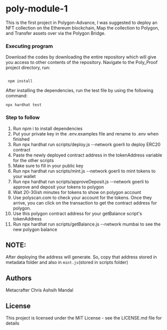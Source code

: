 # poly-module-1
This is the first project in Polygon-Advance, I was suggested  to deploy an NFT collection on the Ethereum blockchain, Map the collection to Polygon, and Transfer assets over via the Polygon Bridge.

### Executing program
Download the codes by downloading the entire repository which will give you access to other contents of the repository. Navigate to the Poly_Proof project directory,  run:

```shell

 npm install

```

After installing the dependencies, run the test file by using the following command:

```shell
npx hardhat test
```

### Step to follow
1. Run npm i to install dependencies
2. Put your private key in the .env.examples file and rename to .env when finished
3. Run npx hardhat run scripts/deploy.js --network goerli to deploy ERC20 contract
4. Paste the newly deployed contract address in the tokenAddress variable for the other scripts
5. Make sure to fill in your public key
6. Run npx hardhat run scripts/mint.js --network goerli to mint tokens to your wallet
7. Run npx hardhat run scripts/approveDeposit.js --network goerli to approve and deposit your tokens to polygon
8. Wait 20-30ish minutes for tokens to show on polygon account
9. Use polyscan.com to check your account for the tokens. Once they arrive, you can click on the transaction to get the contract address for polygon.
10. Use this polygon contract address for your getBalance script's tokenAddress
11. Run npx hardhat run scripts/getBalance.js --network mumbai to see the new polygon balance

## NOTE:
After deploying the address will generate. So, copy that address  stored in metadata folder and also in `mint.js`(stored in scripts folder)

## Authors
Metacrafter Chris Ashsih Mandal

## License
This project is licensed under the MIT License - see the LICENSE.md file for details
